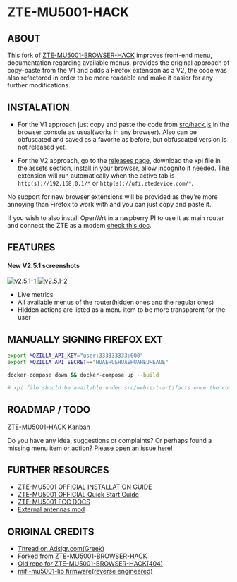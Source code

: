 # ZTE-MU5001-HACK

## ABOUT

This fork of [ZTE-MU5001-BROWSER-HACK](https://github.com/githubxbox/ZTE-MU5001-BROWSER-HACK]) improves front-end menu, documentation regarding available menus, provides the original approach of copy-paste from the V1 and adds a Firefox extension as a V2, the code was also refactored in order to be more readable and make it easier for any further modifications.

## INSTALATION

- For the V1 approach just copy and paste the code from [src/hack.js](src/hack.js) in the browser console as usual(works in any browser). Also can be obfuscated and saved as a favorite as before, but obfuscated version is not released yet.

- For the V2 approach, go to the [releases page](https://github.com/the-harry/ZTE-MU5001-HACK/releases), download the xpi file in the assets section, install in your browser, allow incognito if needed. The extension will run automatically when the active tab is `http(s)://192.168.0.1/*` or `http(s)://ufi.ztedevice.com/*`.

No support for new browser extensions will be provided as they're more annoying than Firefox to work with and you can just copy and paste it.

If you wish to also install OpenWrt in a raspberry PI to use it as main router and connect the ZTE as a modem [check this doc](openwrt/README.md).

## FEATURES

#### New V2.5.1 screenshots

![v2.5.1-1](https://github.com/the-harry/ZTE-MU5001-HACK/assets/38408536/2980b13c-6477-4f7b-9a83-a7b5db418bd8)
![v2.5.1-2](https://github.com/the-harry/ZTE-MU5001-HACK/assets/38408536/ef058ab8-1a53-4680-9ffa-c1044e53103d)

- Live metrics
- All available menus of the router(hidden ones and the regular ones)
- Hidden actions are listed as a menu item to be more transparent for the user

## MANUALLY SIGNING FIREFOX EXT

```bash
export MOZILLA_API_KEY="user:333333333:000"
export MOZILLA_API_SECRET=="HUAEHUEHUAEHUAHEUHEAUE"

docker-compose down && docker-compose up --build

# xpi file should be available under src/web-ext-artifacts once the container exits
```

## ROADMAP / TODO

[ZTE-MU5001-HACK Kanban](https://github.com/users/the-harry/projects/4/views/2)

Do you have any idea, suggestions or complaints? Or perhaps found a missing menu item or action? [Please open an issue here!](https://github.com/the-harry/ZTE-MU5001-HACK/issues)

## FURTHER RESOURCES

- [ZTE-MU5001 OFFICIAL INSTALLATION GUIDE](https://oss.ztedevices.com/prod/cn/direct/hk/mu5001/MU5001%20User%20Guide%20-0115-1.pdf)
- [ZTE-MU5001 OFFICIAL Quick Start Guide](https://oss.ztedevices.com/prod/cn/direct/hk/mu5001/MU5001%20User%20Guide%20-0115-1.pdf)
- [ZTE-MU5001 FCC DOCS](https://fcc.report/FCC-ID/SRQ-MU5001)
- [External antennas mod](https://web.archive.org/web/20240105132050/https://router-mods.co.uk/product/zte-mu5001-5g-mobile-mifi-router-modification-services/)

## ORIGINAL CREDITS

- [Thread on Adslgr.com(Greek)](https://www.adslgr.com/forum/threads/1220156-%CE%9Cifi-mu5001-Secret-settings/page3/)
- [Forked from ZTE-MU5001-BROWSER-HACK](https://github.com/githubxbox/ZTE-MU5001-BROWSER-HACK)
- [Old repo for ZTE-MU5001-BROWSER-HACK(404)](https://github.com/sklavosit/ZTE-MU5001-BROWSER-HACK)
- [mifi-mu5001-lib firmware(reverse engineered)](https://github.com/DarkNikGr/mifi-mu5001-lib/)
